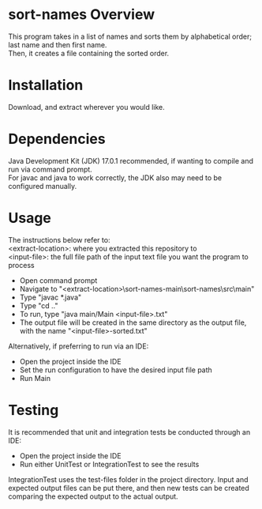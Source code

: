 # sort-names Overview

This program takes in a list of names and sorts them by alphabetical order; last name and then first name.  
Then, it creates a file containing the sorted order.  

# Installation

Download, and extract wherever you would like.  

# Dependencies

Java Development Kit (JDK) 17.0.1 recommended, if wanting to compile and run via command prompt.  
For javac and java to work correctly, the JDK also may need to be configured manually.  

# Usage

The instructions below refer to:  
\<extract-location>: where you extracted this repository to  
\<input-file>: the full file path of the input text file you want the program to process

- Open command prompt  
- Navigate to "\<extract-location>\sort-names-main\sort-names\src\main"  
- Type "javac *.java"  
- Type "cd .."  
- To run, type "java main/Main \<input-file>.txt"  
- The output file will be created in the same directory as the output file, with the name "\<input-file>-sorted.txt"  

Alternatively, if preferring to run via an IDE:  
- Open the project inside the IDE  
- Set the run configuration to have the desired input file path  
- Run Main  

# Testing

It is recommended that unit and integration tests be conducted through an IDE:  

- Open the project inside the IDE  
- Run either UnitTest or IntegrationTest to see the results  

IntegrationTest uses the test-files folder in the project directory. Input and expected output files can be put there, and then new tests can be created comparing the expected output to the actual output.  
